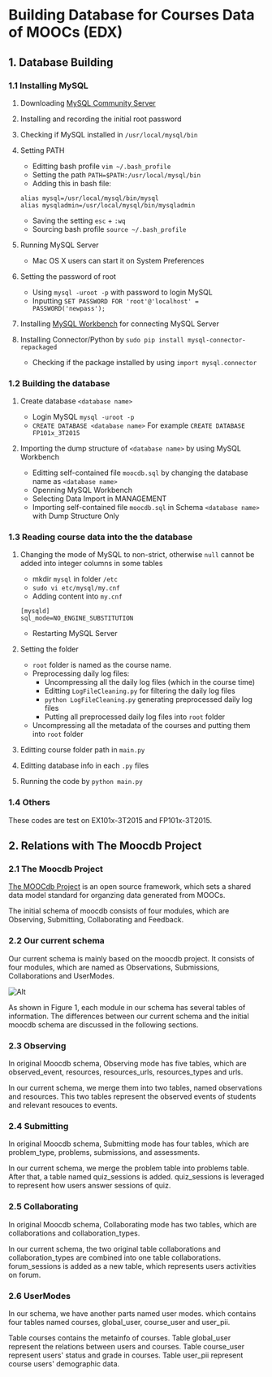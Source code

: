 # Building Database for Courses Data of MOOCs (EDX)

## 1. Database Building

### 1.1 Installing MySQL

1. Downloading [MySQL Community Server](http://dev.mysql.com/downloads/mysql/)

2. Installing and recording the initial root password

3. Checking if MySQL installed in ```/usr/local/mysql/bin```

4. Setting PATH
    * Editting bash profile ```vim ~/.bash_profile```
    * Setting the path ```PATH=$PATH:/usr/local/mysql/bin```
    * Adding this in bash file:
    
    ```
    alias mysql=/usr/local/mysql/bin/mysql
    alias mysqladmin=/usr/local/mysql/bin/mysqladmin
    ```
    * Saving the setting ```esc``` + ```:wq```
    * Sourcing bash profile ```source ~/.bash_profile```

5. Running MySQL Server
    * Mac OS X users can start it on System Preferences
    
6. Setting the password of root
    * Using ```mysql -uroot -p``` with password to login MySQL
    * Inputting ```SET PASSWORD FOR 'root'@'localhost' = PASSWORD('newpass');```
    
7. Installing [MySQL Workbench](http://dev.mysql.com/downloads/workbench/) for connecting MySQL Server

8. Installing Connector/Python by ```sudo pip install mysql-connector-repackaged```
    * Checking if the package installed by using ```import mysql.connector``` 

### 1.2 Building the database

1. Create database ```<database name>```
    * Login MySQL ```mysql -uroot -p```
    * ```CREATE DATABASE <database name>``` For example ```CREATE DATABASE FP101x_3T2015```
    
2. Importing the dump structure of ```<database name>``` by using MySQL Workbench
    * Editting self-contained file ```moocdb.sql``` by changing the database name as ```<database name>```
    * Openning MySQL Workbench
    * Selecting Data Import in MANAGEMENT
    * Importing self-contained file ```moocdb.sql``` in Schema ```<database name>``` with Dump Structure Only

### 1.3 Reading course data into the the database

1. Changing the mode of MySQL to non-strict, otherwise ```null``` cannot be added into integer columns in some tables
    * mkdir ```mysql``` in folder ```/etc```
    * ```sudo vi etc/mysql/my.cnf```
    * Adding content into ```my.cnf```
    
    ```
    [mysqld]
    sql_mode=NO_ENGINE_SUBSTITUTION
    ```
    * Restarting MySQL Server
    
<!--2. Setting the folder
    * Root folder is named as the course name.
    * mkdir ```zip_files``` and ```unzip_files``` under the root folder
    * mkdir ```metadata``` under the folder ```unzip_files```, and put all the  files of metadata of the course into the folder ```metadata```
    * Put all the daily log files with ```.gz``` into ```zip_files```-->
    
2. Setting the folder
    * ```root``` folder is named as the course name.
    * Preprocessing daily log files:
        * Uncompressing all the daily log files (which in the course time)
        * Editting ```LogFileCleaning.py``` for filtering the daily log files
        * ```python LogFileCleaning.py``` generating preprocessed daily log files
        * Putting all preprocessed daily log files into ```root``` folder
    * Uncompressing all the metadata of the courses and putting them into ```root``` folder

3. Editting course folder path in ```main.py```
4. Editting database info in each ```.py``` files
5. Running the code by ```python main.py```

### 1.4 Others

These codes are test on EX101x-3T2015 and FP101x-3T2015.

## 2. Relations with The Moocdb Project

### 2.1 The Moocdb Project

[The MOOCdb Project](moocdb.csail.mit.edu) is an open source framework, which sets a shared data model standard for organzing data generated from MOOCs.

The initial schema of moocdb consists of four modules, which are Observing, Submitting, Collaborating and Feedback.

### 2.2 Our current schema

Our current schema is mainly based on the moocdb project. It consists of four modules, which are named as Observations, Submissions, Collaborations and UserModes. 

![Alt](./MOOCdb_Data_Model.png "Title")

As shown in Figure 1, each module in our schema has several tables of information. The differences between our current schema and the initial moocdb schema are discussed in the following sections.

### 2.3 Observing

In original Moocdb schema, Observing mode has five tables, which are observed_event, resources, resources_urls, resources_types and urls. 

In our current schema, we merge them into two tables, named observations and resources. This two tables represent the observed events of students and relevant resouces to events.

### 2.4 Submitting

In original Moocdb schema, Submitting mode has four tables, which are problem_type, problems, submissions, and assessments. 

In our current schema, we merge the problem table into problems table. After that, a table named quiz_sessions is added. quiz_sessions is leveraged to represent how users answer sessions of quiz.

### 2.5 Collaborating

In original Moocdb schema, Collaborating mode has two tables, which are collaborations and collaboration_types. 

In our current schema, the two original table collaborations and collaboration_types are combined into one table collaborations. forum_sessions is added as a new table, which represents users activities on forum.

### 2.6 UserModes

In our schema, we have another parts named user modes. which contains four tables named courses, global_user, course_user and user_pii.

Table courses contains the metainfo of courses. Table global_user represent the relations between users and courses. Table course_user represent users' status and grade in courses. Table user_pii represent course users' demographic data. 



